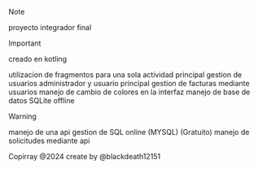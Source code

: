 >[!NOTE]
>proyecto integrador final

>[!IMPORTANT]
>creado en kotling

utilizacion de fragmentos para una sola actividad principal
gestion de usuarios administrador y usuario principal
gestion de facturas mediante usuarios
manejo de cambio de colores en la interfaz
manejo de base de datos SQLite offline

>[!WARNING]
>manejo de una api gestion de SQL online (MYSQL) (Gratuito)
>manejo de solicitudes mediante api

Copirray @2024
create by  @blackdeath12151
